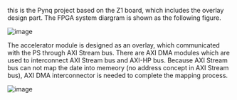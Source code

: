 this is the Pynq project based on the Z1 board, which includes the overlay design part.
The FPGA system diargram is shown as the following figure. 

![image](https://github.com/hillhao/PYNQ-project/blob/master/images/accelerator%20diagram.jpg)

The accelerator module is designed as an overlay, which communicated with the PS through 
AXI Stream bus. There are AXI DMA modules which are used to interconnect AXI Stream bus 
and AXI-HP bus. Because AXI Stream bus can not map the date into memeory (no address concept in
AXI Stream bus), AXI DMA interconnector is needed to complete the mapping process.

![image](https://github.com/hillhao/PYNQ-project/blob/master/images/accelerator%20diagram.jpg)
